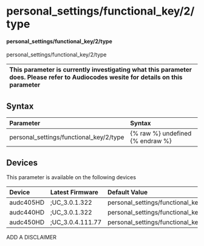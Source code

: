 ﻿---
description: personal_settings/functional_key/2/type
search: false
---

# personal_settings/functional_key/2/type

#### personal_settings/functional_key/2/type

personal_settings/functional_key/2/type


| This parameter is currently investigating what this parameter does. Please refer to Audiocodes wesite for details on this parameter | 
| :--- |

## Syntax
| Parameter | Syntax |
| :--- | :--- |
|personal_settings/functional_key/2/type | {% raw %} undefined {% endraw %}|

## Devices
This parameter is available on the following devices

| Device | Latest Firmware | Default Value |
|:---|:---|:---|
| audc405HD | ;UC_3.0.1.322 | personal_settings/functional_key/2/type=EMPTY 
| audc440HD | ;UC_3.0.1.322 | personal_settings/functional_key/2/type=EMPTY 
| audc450HD | ;UC_3.0.4.111.77 | personal_settings/functional_key/2/type=EMPTY 

ADD A DISCLAIMER
